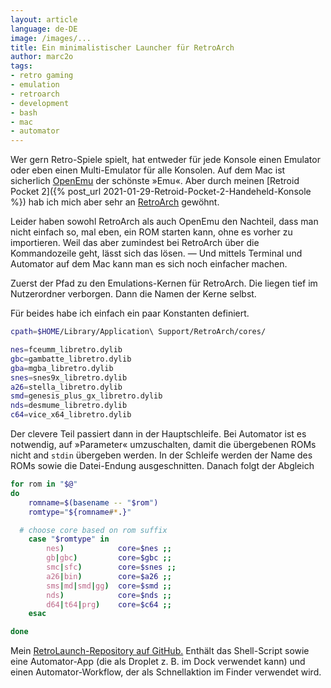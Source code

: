 ```yaml
---
layout: article
language: de-DE
image: /images/...
title: Ein minimalistischer Launcher für RetroArch
author: marc2o
tags:
- retro gaming
- emulation
- retroarch
- development
- bash
- mac
- automator
---
```


Wer gern Retro-Spiele spielt, hat entweder für jede Konsole einen Emulator oder eben einen Multi-Emulator für alle Konsolen. Auf dem Mac ist sicherlich [OpenEmu](https://openemu.org) der schönste »Emu«. Aber durch meinen [Retroid Pocket 2]({% post_url 2021-01-29-Retroid-Pocket-2-Handeheld-Konsole %}) hab ich mich aber sehr an [RetroArch](https://www.retroarch.com/) gewöhnt.

Leider haben sowohl RetroArch als auch OpenEmu den Nachteil, dass man nicht einfach so, mal eben, ein ROM starten kann, ohne es vorher zu importieren. Weil das aber zumindest bei RetroArch über die Kommandozeile geht, lässt sich das lösen. — Und mittels Terminal und Automator auf dem Mac kann man es sich noch einfacher machen.

Zuerst der Pfad zu den Emulations-Kernen für RetroArch. Die liegen tief im Nutzerordner verborgen. Dann die Namen der Kerne selbst.

Für beides habe ich einfach ein paar Konstanten definiert.

```bash
cpath=$HOME/Library/Application\ Support/RetroArch/cores/

nes=fceumm_libretro.dylib
gbc=gambatte_libretro.dylib
gba=mgba_libretro.dylib
snes=snes9x_libretro.dylib
a26=stella_libretro.dylib
smd=genesis_plus_gx_libretro.dylib
nds=desmume_libretro.dylib
c64=vice_x64_libretro.dylib
```

Der clevere Teil passiert dann in der Hauptschleife. Bei Automator ist es notwendig, auf »Parameter« umzuschalten, damit die übergebenen ROMs nicht and `stdin` übergeben werden. In der Schleife werden der Name des ROMs sowie die Datei-Endung ausgeschnitten. Danach folgt der Abgleich 

```bash
for rom in "$@"
do
	romname=$(basename -- "$rom")
	romtype="${romname#*.}"

  # choose core based on rom suffix
	case "$romtype" in
		nes)            core=$nes ;;
		gb|gbc)         core=$gbc ;;
		smc|sfc)        core=$snes ;;
		a26|bin)        core=$a26 ;;
		sms|md|smd|gg)  core=$smd ;;
		nds)            core=$nds ;;
		d64|t64|prg)    core=$c64 ;;
	esac

done
```

Mein [RetroLaunch-Repository auf GitHub.](https://github.com/marc2o/retrolaunch.git) Enthält das Shell-Script sowie eine Automator-App (die als Droplet z. B. im Dock verwendet kann) und einen Automator-Workflow, der als Schnellaktion im Finder verwendet wird.
